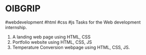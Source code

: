 # OIBGRIP 
#webdevelopment #html #css #js
Tasks for the Web development internship.
1. A landing web page using HTML, CSS
2. Portfolio website using HTML, CSS, JS 
3. Temperature Conversion webpage using HTML, CSS, JS.
